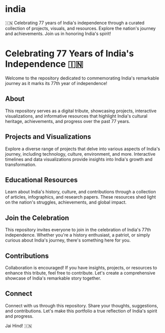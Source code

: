 # india 
🇮🇳 Celebrating 77 years of India's independence through a curated collection of projects, visuals, and resources. Explore the nation's journey and achievements. Join us in honoring India's spirit! 

# Celebrating 77 Years of India's Independence 🇮🇳

Welcome to the repository dedicated to commemorating India's remarkable journey as it marks its 77th year of independence!

## About

This repository serves as a digital tribute, showcasing projects, interactive visualizations, and informative resources that highlight India's cultural heritage, achievements, and progress over the past 77 years.

## Projects and Visualizations

Explore a diverse range of projects that delve into various aspects of India's journey, including technology, culture, environment, and more. Interactive timelines and data visualizations provide insights into India's growth and transformation.

## Educational Resources

Learn about India's history, culture, and contributions through a collection of articles, infographics, and research papers. These resources shed light on the nation's struggles, achievements, and global impact.

## Join the Celebration

This repository invites everyone to join in the celebration of India's 77th independence. Whether you're a history enthusiast, a patriot, or simply curious about India's journey, there's something here for you.

## Contributions

Collaboration is encouraged! If you have insights, projects, or resources to enhance this tribute, feel free to contribute. Let's create a comprehensive showcase of India's remarkable story together.

## Connect

Connect with us through this repository. Share your thoughts, suggestions, and contributions. Let's make this portfolio a true reflection of India's spirit and progress.

Jai Hind! 🇮🇳

